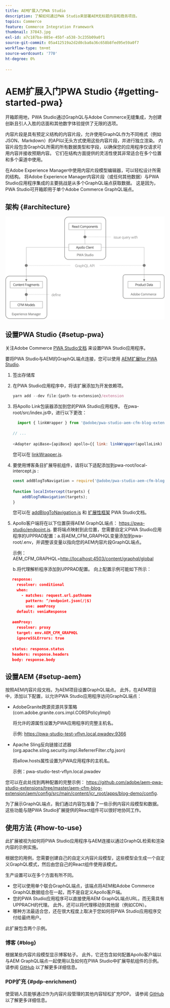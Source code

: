 ```yaml
---
title: AEM扩展入门PWA Studio
description: 了解如何通过PWA Studio来部署AEM无标题内容和商务项目。
topics: Commerce
feature: Commerce Integration Framework
thumbnail: 37843.jpg
exl-id: a7c187ba-885e-45bf-a538-3c235b09a0f1
source-git-commit: 05a412519a2d2d0cba0a36c658b8fed95e59a0f7
workflow-type: tm+mt
source-wordcount: '770'
ht-degree: 0%

---
```


# AEM扩展入门PWA Studio {#getting-started-pwa}

开箱即用地，PWA Studio通过GraphQL与Adobe Commerce无缝集成，为创建创新且引人入胜的店面和其他数字体验提供了无限的选项。

内容片段是具有预定义结构的内容片段，允许使用GraphQL作为不同格式（例如JSON、Markdown）的API以无头方式使用这些内容片段，并进行独立渲染。 内容片段包含GraphQL所需的所有数据类型和字段，以确保您的应用程序仅请求可用内容并接收预期内容。 它们在结构方面提供的灵活性使其非常适合在多个位置和多个渠道中使用。

在Adobe Experience Manager中使用内容片段模型编辑器，可以轻松设计所需的结构。 将Adobe Experience Manager内容片段（或任何其他数据）与PWA Studio应用程序集成的主要挑战是从多个GraphQL端点获取数据。 这是因为，PWA Studio可开箱即用于单个Adobe Commerce GraphQL端点。

## 架构 {#architecture}

![PWA无头架构](/help/commerce-cloud/assets/PWA-Studio_Architecture.png)

## 设置PWA Studio {#setup-pwa}

关注Adobe Commerce [PWA Studio文档](https://developer.adobe.com/commerce/pwa-studio/tutorials/) 来设置PWA Studio应用程序。

要将PWA Studio与AEM的GraphQL端点连接，您可以使用 [AEM扩展for PWA Studio](https://github.com/adobe/aem-pwa-studio-extensions).

1. 签出存储库

1. 在PWA Studio应用程序中，将该扩展添加为开发依赖项。

   ```javascript
   yarn add --dev file:{path-to-extension}/extension
   ```

1. 将Apollo Link包装器添加到您的PWA Studio应用程序。 在pwa-root/src/index.js中，进行以下更改：

   ```javascript
     import { linkWrapper } from '@adobe/pwa-studio-aem-cfm-blog-extension';
   
   // ...
   
   <Adapter apiBase={apiBase} apollo={{ link: linkWrapper(apolloLink) }} store={store}>
   ```

   您可以在 [linkWrapper.js](https://github.com/adobe/aem-pwa-studio-extensions/blob/master/aem-cfm-blog-extension/extension/src/linkWrapper.js).

1. 要使用博客条目扩展导航组件，请将以下适配添加到pwa-root/local-intercept.js :

   ```javascript
   const addBlogToNavigation = require('@adobe/pwa-studio-aem-cfm-blog-extension/src/addBlogToNavigation');
   
   function localIntercept(targets) {
       addBlogToNavigation(targets);
   }    
   ```

   您可以在 [addBlogToNavigation.js](https://github.com/adobe/aem-pwa-studio-extensions/blob/master/aem-cfm-blog-extension/extension/src/addBlogToNavigation.js) 和 [扩展性框架](https://developer.adobe.com/commerce/pwa-studio/guides/general-concepts/extensibility/) PWA Studio文档。

1. Apollo客户端将在以下位置获得AEM GraphQL端点： <https://pwa-studio/endpoint.js>. 要将端点映射到此位置，您需要自定义PWA Studio应用程序的UPPRAD配置：a.将AEM_CFM_GRAPHQL变量添加到pwa-root/.env，并调整该变量以指向您的AEM内容片段GraphQL端点。

   示例：AEM_CFM_GRAPHQL=<http://localhost:4503/content/graphql/global>

   b.将代理解析程序添加到UPPRAD配置。 向上配置示例可能如下所示：

```json
   response:
     resolver: conditional
     when:
       - matches: request.url.pathname
         pattern: ^/endpoint.json(/|$)
         use: aemProxy
     default: veniaResponse

   aemProxy:
     resolver: proxy
     target: env.AEM_CFM_GRAPHQL
     ignoreSSLErrors: true

   status: response.status
   headers: response.headers
   body: response.body
```

## 设置AEM {#setup-aem}

按照AEM内容片段文档，为AEM项目设置GraphQL端点。 此外，在AEM项目中，添加以下配置，以允许PWA Studio应用程序访问GraphQL端点：

* AdobeGranite跨源资源共享策略(com.adobe.granite.cors.impl.CORSPolicyImpl)

   将允许的源属性设置为PWA应用程序的完整主机名。

   示例:  <https://pwa-studio-test-vflyn.local.pwadev:9366>

* Apache Sling反向链接过滤器(org.apache.sling.security.impl.ReferrerFilter.cfg.json)

   将allow.hosts属性设置为PWA应用程序的主机名。

   示例：pwa-studio-test-vflyn.local.pwadev

您可以在此处找到两种配置的完整示例： <https://github.com/adobe/aem-pwa-studio-extensions/tree/master/aem-cfm-blog-extension/aem/config/src/main/content/jcr_root/apps/blog-demo/config>.

为了展示GraphQL端点，我们通过内容包准备了一些示例内容片段模型和数据。 这些功能与随PWA Studio扩展提供的React组件可以很好地协同工作。

## 使用方法 {#how-to-use}

此扩展被视为如何将PWA Studio应用程序与AEM连接以通过GraphQL检索和渲染内容的示例实施。

根据您的用例，您需要创建自己的自定义内容片段模型，这些模型会生成一个自定义GraphQL模式，然后由您自己的React组件使用该模式。

生产设置可以在多个方面有所不同。

* 您可以使用单个联合GraphQL端点，该端点将AEM和Adobe Commerce GraphQL数据组合在一起，而不是自定义Apollo客户端。
* 您的PWA Studio应用程序可以直接使用AEM GraphQL端点URL，而无需具有UPPRACH的代理。 此外，还可以将代理移动到其他层（例如CDN）。
* 哪种方法最适合您，还在很大程度上取决于您如何将PWA Studio应用程序交付给最终用户。

此扩展包含两个示例。

### 博客 {#blog}

根据某些内容片段模型显示博客帖子。 此外，它还包含如何配置Apollo客户端以与AEM GraphQL端点一起使用以及如何在PWA Studio中扩展导航组件的示例。 请参阅 [GitHub](https://github.com/adobe/aem-pwa-studio-extensions/tree/master/aem-cfm-blog-extension) 以了解更多详细信息。

### PDP扩充 {#pdp-enrichment}

使营销人员能够通过作为内容片段管理的其他内容轻松扩充PDP。  请参阅 [GitHub](https://github.com/adobe/aem-pwa-studio-extensions/tree/master/aem-cif-product-page-extension) 以了解更多详细信息。
